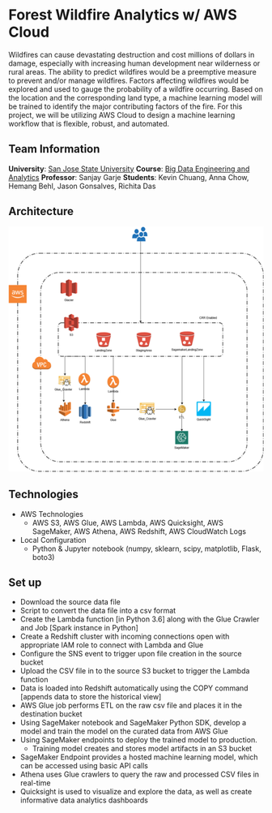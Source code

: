 # Forest Wildfire Analytics w/ AWS Cloud
Wildfires can cause devastating destruction and cost millions of dollars in damage, especially with increasing human development near wilderness or rural areas. The ability to predict wildfires would be a preemptive measure to prevent and/or manage wildfires. Factors affecting wildfires would be explored and used to gauge the probability of a wildfire occurring. Based on the location and the corresponding land type, a machine learning model will be trained to identify the major contributing factors of the fire. For this project, we will be utilizing AWS Cloud to design a machine learning workflow that is flexible, robust, and automated.

## Team Information
**University**: [San Jose State University](http://www.sjsu.edu/)
**Course**: [Big Data Engineering and Analytics](http://info.sjsu.edu/web-dbgen/catalog/courses/CMPE266.html)
**Professor**: Sanjay Garje
**Students**: Kevin Chuang, Anna Chow, Hemang Behl, Jason Gonsalves, Richita Das  

## Architecture
![](images/CMPE_266_Architecture.png)

##  Technologies
- AWS Technologies
  - AWS S3, AWS Glue, AWS Lambda, AWS Quicksight, AWS SageMaker, AWS Athena, AWS Redshift, AWS CloudWatch Logs
- Local Configuration
  - Python & Jupyter notebook (numpy, sklearn, scipy, matplotlib, Flask, boto3)

## Set up
- Download the source data file
- Script to convert the data file into a csv format
- Create the Lambda function [in Python 3.6] along with the Glue Crawler and Job [Spark instance in Python]
- Create a Redshift cluster with incoming connections open with appropriate IAM role to connect with Lambda and Glue
- Configure the SNS event to trigger upon file creation in the source bucket
- Upload the CSV file in to the source S3 bucket to trigger the Lambda function
- Data is loaded into Redshift automatically using the COPY command [appends data to store the historical view]
- AWS Glue job performs ETL on the raw csv file and places it in the destination bucket
- Using SageMaker notebook and SageMaker Python SDK, develop a model and train the model on the curated data from AWS Glue
- Using SageMaker endpoints to deploy the trained model to production.
  - Training model creates and stores model artifacts in an S3 bucket
- SageMaker Endpoint provides a hosted machine learning model, which can be accessed using basic API calls
- Athena uses Glue crawlers to query the raw and processed CSV files in real-time
- Quicksight is used to visualize and explore the data, as well as create informative data analytics dashboards
